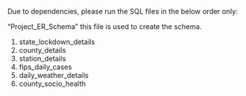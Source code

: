 Due to dependencies, please run the SQL files in the below order only:

“Project_ER_Schema” this file is used to create the schema. 

1. state_lockdown_details
2. county_details
3. station_details
4. fips_daily_cases
5. daily_weather_details
6. county_socio_health

